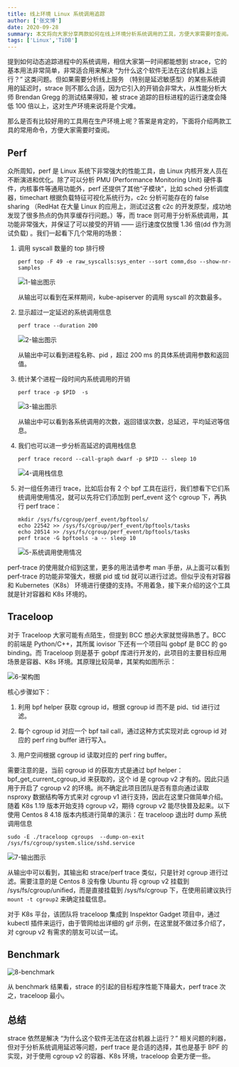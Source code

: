 ```yaml
---
title: 线上环境 Linux 系统调用追踪
author: ['张文博']
date: 2020-09-28
summary: 本文将向大家分享两款如何在线上环境分析系统调用的工具，方便大家需要时查阅。
tags: ['Linux','TiDB']
---
```


提到如何动态追踪进程中的系统调用，相信大家第一时间都能想到 strace，它的基本用法非常简单，非常适合用来解决 “为什么这个软件无法在这台机器上运行？” 这类问题。但如果需要分析线上服务 （特别是延迟敏感型）的某些系统调用的延迟时，strace 则不那么合适，因为它引入的开销会非常大，从性能分析大师 Brendan Gregg 的测试结果得知，被 strace 追踪的目标进程的运行速度会降低 100 倍以上，这对生产环境来说将是个灾难。

那么是否有比较好用的工具用在生产环境上呢？答案是肯定的，下面将介绍两款工具的常用命令，方便大家需要时查阅。

## Perf

众所周知，perf 是 Linux 系统下非常强大的性能工具，由 Linux 内核开发人员在不断演进和优化。除了可以分析  PMU (Performance Monitoring Unit) 硬件事件，内核事件等通用功能外，perf 还提供了其他“子模块”，比如 sched 分析调度器，timechart 根据负载特征可视化系统行为，c2c 分析可能存在的 false sharing （RedHat 在大量 Linux 的应用上，测试过这套 c2c 的开发原型，成功地发现了很多热点的伪共享缓存行问题。）等，而 trace 则可用于分析系统调用，其功能非常强大，并保证了可以接受的开销 —— 运行速度仅放慢 1.36 倍(dd 作为测试负载) 。我们一起看下几个常用的场景：

1. 调用 syscall 数量的 top 排行榜 

    ```
    perf top -F 49 -e raw_syscalls:sys_enter --sort comm,dso --show-nr-samples
    ```

   ![1-输出图示](media/online-environment-analysis-system/1-输出图示.png)

   从输出可以看到在采样期间，kube-apiserver 的调用 syscall 的次数最多。

2. 显示超过一定延迟的系统调用信息

    ```
    perf trace --duration 200
    ```

   ![2-输出图示](media/online-environment-analysis-system/2-输出图示.png)

   从输出中可以看到进程名称、pid ，超过 200 ms 的具体系统调用参数和返回值。


3. 统计某个进程一段时间内系统调用的开销

    ```
    perf trace -p $PID  -s
    ```

    ![3-输出图示](media/online-environment-analysis-system/3-输出图示.png)

    从输出中可以看到各系统调用的次数，返回错误次数，总延迟，平均延迟等信息。


4. 我们也可以进一步分析高延迟的调用栈信息

    ```
    perf trace record --call-graph dwarf -p $PID -- sleep 10
    ```

    ![4-调用栈信息](media/online-environment-analysis-system/4-调用栈信息.png)

5. 对一组任务进行 trace，比如后台有 2 个 bpf 工具在运行，我们想看下它们系统调用使用情况，就可以先将它们添加到 perf_event 这个 cgroup 下，再执行 perf trace：

    ```
    mkdir /sys/fs/cgroup/perf_event/bpftools/
    echo 22542 >> /sys/fs/cgroup/perf_event/bpftools/tasks
    echo 20514 >> /sys/fs/cgroup/perf_event/bpftools/tasks
    perf trace -G bpftools -a -- sleep 10
    ```

   ![5-系统调用使用情况](media/online-environment-analysis-system/5-系统调用使用情况.png)
 
perf-trace 的使用就介绍到这里，更多的用法请参考 man 手册，从上面可以看到 perf-trace 的功能非常强大，根据 pid 或 tid 就可以进行过滤。但似乎没有对容器和 Kubernetes（K8s） 环境进行便捷的支持。不用着急，接下来介绍的这个工具就是针对容器和 K8s 环境的。

## Traceloop

对于 Traceloop 大家可能有点陌生，但提到 BCC 想必大家就觉得熟悉了。BCC 的前端是 Python/C++，其所属 iovisor 下还有一个项目叫 gobpf 是 BCC 的 go binding。而 Traceloop 则是基于 gobpf 库进行开发的，此项目的主要目标应用场景是容器、K8s 环境。其原理比较简单，其架构如图所示：

![6-架构图](media/online-environment-analysis-system/6-架构图.png)

核心步骤如下：

1. 利用 bpf helper 获取 cgroup id，根据 cgroup id 而不是 pid、tid 进行过滤。

2. 每个 cgroup id 对应一个 bpf tail call，通过这种方式实现对此 cgroup id 对应的 perf ring buffer 进行写入。

3. 用户空间根据 cgroup id 读取对应的 perf ring buffer。

需要注意的是，当前 cgroup id 的获取方式是通过 bpf helper：bpf_get_current_cgroup_id 来获取的，这个 id 是 cgroup v2 才有的。因此只适用于开启了 cgroup v2 的环境。尚不确定此项目团队是否有意向通过读取 nsproxy 数据结构等方式来对 cgroup v1 进行支持，因此在这里只做简单介绍。随着 K8s 1.19 版本开始支持 cgroup v2，期待 cgroup v2 能尽快普及起来。以下使用 Centos 8 4.18 版本内核进行简单的演示：在 traceloop 退出时 dump 系统调用信息

```
sudo -E ./traceloop cgroups  --dump-on-exit /sys/fs/cgroup/system.slice/sshd.service
```

![7-输出图示](media/online-environment-analysis-system/7-输出图示.png)


从输出中可以看到，其输出和 strace/perf trace 类似，只是针对 cgroup 进行过滤。需要注意的是 Centos 8 没有像 Ubuntu 将 cgroup v2 挂载到 /sys/fs/cgroup/unified，而是直接挂载到 /sys/fs/cgroup 下，在使用前建议执行 `mount -t cgroup2` 来确定挂载信息。

对于 K8s 平台，该团队将 traceloop 集成到 Inspektor Gadget 项目中，通过 kubectl 插件来运行，由于管网给出详细的 gif 示例，在这里就不做过多介绍了，对 cgroup v2 有需求的朋友可以试一试。

## Benchmark

![8-benchmark](media/online-environment-analysis-system/8-benchmark.png)

从 benchmark 结果看，strace 的引起的目标程序性能下降最大，perf trace 次之，traceloop 最小。

## 总结

strace 依然是解决 “为什么这个软件无法在这台机器上运行？” 相关问题的利器，但对于分析系统调用延迟等问题，perf trace 是合适的选择，其也是基于 BPF 的实现，对于使用 cgroup v2 的容器、K8s 环境，traceloop 会更方便一些。

